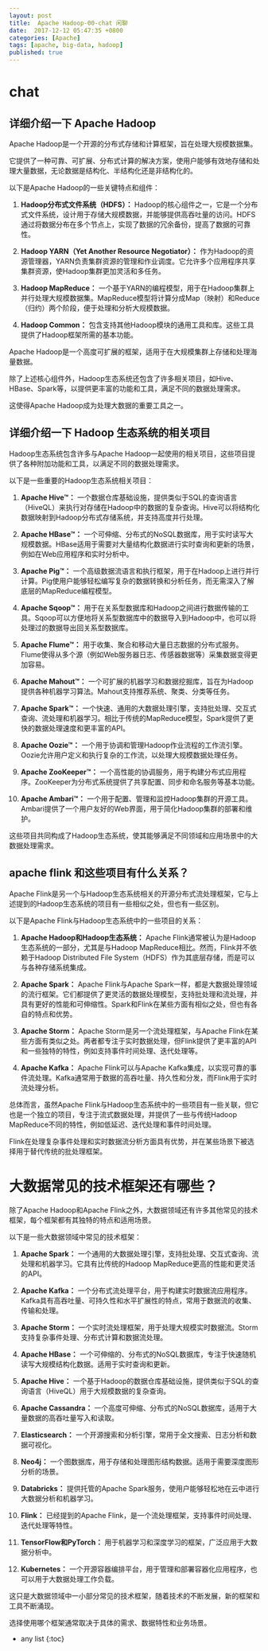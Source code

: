 ```yaml
---
layout: post
title:  Apache Hadoop-00-chat 闲聊
date:  2017-12-12 05:47:35 +0800
categories: [Apache]
tags: [apache, big-data, hadoop]
published: true
---
```



# chat

## 详细介绍一下 Apache Hadoop

Apache Hadoop是一个开源的分布式存储和计算框架，旨在处理大规模数据集。

它提供了一种可靠、可扩展、分布式计算的解决方案，使用户能够有效地存储和处理大量数据，无论数据是结构化、半结构化还是非结构化的。

以下是Apache Hadoop的一些关键特点和组件：

1. **Hadoop分布式文件系统（HDFS）：** Hadoop的核心组件之一，它是一个分布式文件系统，设计用于存储大规模数据，并能够提供高吞吐量的访问。HDFS通过将数据分布在多个节点上，实现了数据的冗余备份，提高了数据的可靠性。

2. **Hadoop YARN（Yet Another Resource Negotiator）：** 作为Hadoop的资源管理器，YARN负责集群资源的管理和作业调度。它允许多个应用程序共享集群资源，使Hadoop集群更加灵活和多任务。

3. **Hadoop MapReduce：** 一个基于YARN的编程模型，用于在Hadoop集群上并行处理大规模数据集。MapReduce模型将计算分成Map（映射）和Reduce（归约）两个阶段，便于处理和分析大规模数据。

4. **Hadoop Common：** 包含支持其他Hadoop模块的通用工具和库。这些工具提供了Hadoop框架所需的基本功能。

Apache Hadoop是一个高度可扩展的框架，适用于在大规模集群上存储和处理海量数据。

除了上述核心组件外，Hadoop生态系统还包含了许多相关项目，如Hive、HBase、Spark等，以提供更丰富的功能和工具，满足不同的数据处理需求。

这使得Apache Hadoop成为处理大数据的重要工具之一。

## 详细介绍一下 Hadoop 生态系统的相关项目

Hadoop生态系统包含许多与Apache Hadoop一起使用的相关项目，这些项目提供了各种附加功能和工具，以满足不同的数据处理需求。

以下是一些重要的Hadoop生态系统相关项目：

1. **Apache Hive™：** 一个数据仓库基础设施，提供类似于SQL的查询语言（HiveQL）来执行对存储在Hadoop中的数据的复杂查询。Hive可以将结构化数据映射到Hadoop分布式存储系统，并支持高度并行处理。

2. **Apache HBase™：** 一个可伸缩、分布式的NoSQL数据库，用于实时读写大规模数据。HBase适用于需要对大量结构化数据进行实时查询和更新的场景，例如在Web应用程序和实时分析中。

3. **Apache Pig™：** 一个高级数据流语言和执行框架，用于在Hadoop上进行并行计算。Pig使用户能够轻松编写复杂的数据转换和分析任务，而无需深入了解底层的MapReduce编程模型。

4. **Apache Sqoop™：** 用于在关系型数据库和Hadoop之间进行数据传输的工具。Sqoop可以方便地将关系型数据库中的数据导入到Hadoop中，也可以将处理过的数据导出回关系型数据库。

5. **Apache Flume™：** 用于收集、聚合和移动大量日志数据的分布式服务。Flume使得从多个源（例如Web服务器日志、传感器数据等）采集数据变得更加容易。

6. **Apache Mahout™：** 一个可扩展的机器学习和数据挖掘库，旨在为Hadoop提供各种机器学习算法。Mahout支持推荐系统、聚类、分类等任务。

7. **Apache Spark™：** 一个快速、通用的大数据处理引擎，支持批处理、交互式查询、流处理和机器学习。相比于传统的MapReduce模型，Spark提供了更快的数据处理速度和更丰富的API。

8. **Apache Oozie™：** 一个用于协调和管理Hadoop作业流程的工作流引擎。Oozie允许用户定义和执行复杂的工作流，以处理大规模数据处理任务。

9. **Apache ZooKeeper™：** 一个高性能的协调服务，用于构建分布式应用程序。ZooKeeper为分布式系统提供了共享配置、同步和命名服务等基本功能。

10. **Apache Ambari™：** 一个用于配置、管理和监控Hadoop集群的开源工具。Ambari提供了一个用户友好的Web界面，用于简化Hadoop集群的部署和维护。

这些项目共同构成了Hadoop生态系统，使其能够满足不同领域和应用场景中的大数据处理需求。

## apache flink 和这些项目有什么关系？

Apache Flink是另一个与Hadoop生态系统相关的开源分布式流处理框架，它与上述提到的Hadoop生态系统的项目有一些相似之处，但也有一些区别。

以下是Apache Flink与Hadoop生态系统中的一些项目的关系：

1. **Apache Hadoop和Hadoop生态系统：** Apache Flink通常被认为是Hadoop生态系统的一部分，尤其是与Hadoop MapReduce相比。然而，Flink并不依赖于Hadoop Distributed File System（HDFS）作为其底层存储，而是可以与各种存储系统集成。

2. **Apache Spark：** Apache Flink与Apache Spark一样，都是大数据处理领域的流行框架。它们都提供了更灵活的数据处理模型，支持批处理和流处理，并具有更好的性能和可伸缩性。Spark和Flink在某些方面有相似之处，但也有各自的特点和优势。

3. **Apache Storm：** Apache Storm是另一个流处理框架，与Apache Flink在某些方面有类似之处。两者都专注于实时数据处理，但Flink提供了更丰富的API和一些独特的特性，例如支持事件时间处理、迭代处理等。

4. **Apache Kafka：** Apache Flink可以与Apache Kafka集成，以实现可靠的事件流处理。Kafka通常用于数据的高吞吐量、持久性和分发，而Flink用于实时流处理分析。

总体而言，虽然Apache Flink与Hadoop生态系统中的一些项目有一些关联，但它也是一个独立的项目，专注于流式数据处理，并提供了一些与传统Hadoop MapReduce不同的特性，例如低延迟、迭代处理和事件时间处理。

Flink在处理复杂事件处理和实时数据流分析方面具有优势，并在某些场景下被选择用于替代传统的批处理框架。

# 大数据常见的技术框架还有哪些？

除了Apache Hadoop和Apache Flink之外，大数据领域还有许多其他常见的技术框架，每个框架都有其独特的特点和适用场景。

以下是一些大数据领域中常见的技术框架：

1. **Apache Spark：** 一个通用的大数据处理引擎，支持批处理、交互式查询、流处理和机器学习。它具有比传统的Hadoop MapReduce更高的性能和更灵活的API。

2. **Apache Kafka：** 一个分布式流处理平台，用于构建实时数据流应用程序。Kafka具有高吞吐量、可持久性和水平扩展性的特点，常用于数据流的收集、传输和处理。

3. **Apache Storm：** 一个实时流处理框架，用于处理大规模实时数据流。Storm支持复杂事件处理、分布式计算和数据流处理。

4. **Apache HBase：** 一个可伸缩的、分布式的NoSQL数据库，专注于快速随机读写大规模结构化数据。适用于实时查询和更新。

5. **Apache Hive：** 一个基于Hadoop的数据仓库基础设施，提供类似于SQL的查询语言（HiveQL）用于大规模数据的复杂查询。

6. **Apache Cassandra：** 一个高度可伸缩、分布式的NoSQL数据库，适用于大量数据的高吞吐量写入和读取。

7. **Elasticsearch：** 一个开源搜索和分析引擎，常用于全文搜索、日志分析和数据可视化。

8. **Neo4j：** 一个图数据库，用于存储和处理图形结构数据。适用于需要深度图形分析的场景。

9. **Databricks：** 提供托管的Apache Spark服务，使用户能够轻松地在云中进行大数据分析和机器学习。

10. **Flink：** 已经提到的Apache Flink，是一个流处理框架，支持事件时间处理、迭代处理等特性。

11. **TensorFlow和PyTorch：** 用于机器学习和深度学习的框架，广泛应用于大数据分析中。

12. **Kubernetes：** 一个开源容器编排平台，用于管理和部署容器化应用程序，也可以用于大数据处理工作负载。

这只是大数据领域中一小部分常见的技术框架，随着技术的不断发展，新的框架和工具不断涌现。

选择使用哪个框架通常取决于具体的需求、数据特性和业务场景。



* any list
{:toc}